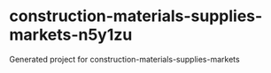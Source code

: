 # construction-materials-supplies-markets-n5y1zu
Generated project for construction-materials-supplies-markets
